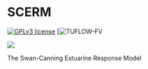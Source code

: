 

# SCERM

[![GPLv3 license](https://img.shields.io/badge/License-GPLv3-blue.svg)](http://perso.crans.org/besson/LICENSE.html)
[![TUFLOW-FV](https://img.shields.io/badge/tuflow--fv-2020.008-green)

<a href="https://postgresql.org"><img src="https://img.shields.io/badge/Powered%20by-PostgreSQL-blue.svg"/></a>


The Swan-Canning Estuarine Response Model


